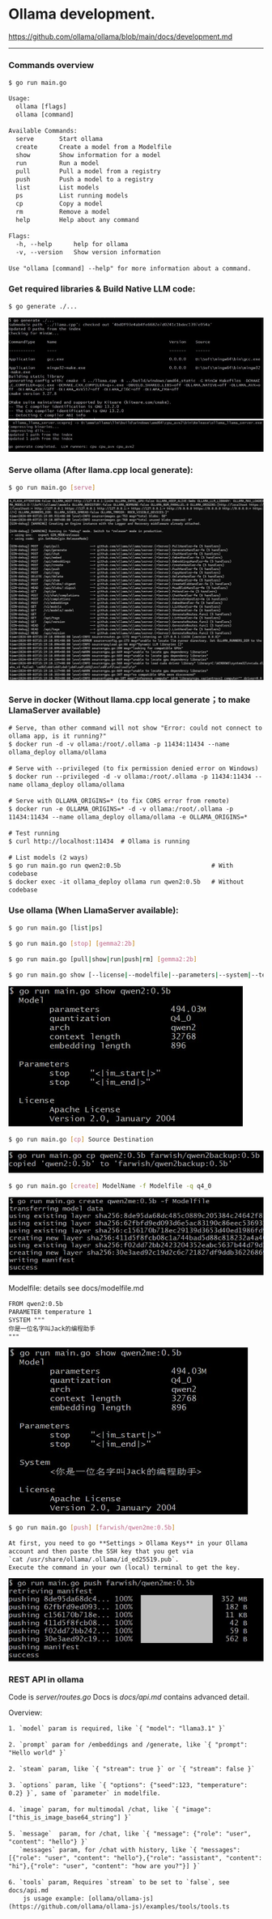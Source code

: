 
# Ollama development.

https://github.com/ollama/ollama/blob/main/docs/development.md

---

### Commands overview

```bash
$ go run main.go
```

```
Usage:
  ollama [flags]
  ollama [command]

Available Commands:
  serve       Start ollama
  create      Create a model from a Modelfile
  show        Show information for a model
  run         Run a model
  pull        Pull a model from a registry
  push        Push a model to a registry
  list        List models
  ps          List running models
  cp          Copy a model
  rm          Remove a model
  help        Help about any command

Flags:
  -h, --help      help for ollama
  -v, --version   Show version information

Use "ollama [command] --help" for more information about a command.
```

### Get required libraries & Build Native LLM code:

```bash
$ go generate ./...
```

![go_generate_start](ollama_go_generate_start.jpg)
![go_generate_finish](ollama_go_generate_finish.jpg)


### Serve ollama (After llama.cpp local generate):

```bash
$ go run main.go [serve]
```
![go_run_main.go_serve](ollama_go_run_main.go_serve.jpg)

### Serve in docker (Without llama.cpp local generate；to make LlamaServer available)

```
# Serve, than other command will not show "Error: could not connect to ollama app, is it running?"
$ docker run -d -v ollama:/root/.ollama -p 11434:11434 --name ollama_deploy ollama/ollama

# Serve with --privileged (to fix permission denied error on Windows)
$ docker run --privileged -d -v ollama:/root/.ollama -p 11434:11434 --name ollama_deploy ollama/ollama

# Serve with OLLAMA_ORIGINS=* (to fix CORS error from remote)
$ docker run -e OLLAMA_ORIGINS=* -d -v ollama:/root/.ollama -p 11434:11434 --name ollama_deploy ollama/ollama -e OLLAMA_ORIGINS=*

# Test running
$ curl http://localhost:11434  # Ollama is running

# List models (2 ways)
$ go run main.go run qwen2:0.5b                         # With codebase
$ docker exec -it ollama_deploy ollama run qwen2:0.5b   # Without codebase
```

### Use ollama (When LlamaServer available):

```bash
$ go run main.go [list|ps]
```

```bash
$ go run main.go [stop] [gemma2:2b]
```

```bash
$ go run main.go [pull|show|run|push|rm] [gemma2:2b]
```

```bash
$ go run main.go show [--license|--modelfile|--parameters|--system|--template] [gemma2:2b]
```

![ollama_show_model](ollama_show_model.jpg)

```bash
$ go run main.go [cp] Source Destination
```
![ollama_cp_model](ollama_cp_model.jpg)

```bash
$ go run main.go [create] ModelName -f Modelfile -q q4_0
```

![ollama_create_model](ollama_create_model.jpg)

Modelfile: details see docs/modelfile.md
```
FROM qwen2:0.5b
PARAMETER temperature 1
SYSTEM """
你是一位名字叫Jack的编程助手
"""
```
![ollama_show_model_created](ollama_show_model_created.jpg)


```bash
$ go run main.go [push] [farwish/qwen2me:0.5b]
```
``` 
At first, you need to go **Settings > Ollama Keys** in your Ollama account and then paste the SSH key that you get via
`cat /usr/share/ollama/.ollama/id_ed25519.pub`.
Execute the command in your own (local) terminal to get the key.
```

![ollama_push_model](ollama_push_model.jpg)


### REST API in ollama

Code is *server/routes.go*
Docs is *docs/api.md* contains advanced detail.

Overview:
```
1. `model` param is required, like `{ "model": "llama3.1" }` 

2. `prompt` param for /embeddings and /generate, like `{ "prompt": "Hello world" }`

2. `steam` param, like `{ "stream": true }` or `{ "stream": false }`

3. `options` param, like `{ "options": {"seed":123, "temperature": 0.2} }`, same of `parameter` in modelfile. 

4. `image` param, for multimodal /chat, like `{ "image": ["this_is_image_base64_string"] }`

5. `message`  param, for /chat, like `{ "message": {"role": "user", "content": "hello"} }`
   `messages` param, for /chat with history, like `{ "messages": [{"role": "user", "content": "hello"},{"role": "assistant", "content": "hi"},{"role": "user", "content": "how are you?"}] }`

6. `tools` param, Requires `stream` to be set to `false`, see docs/api.md
    js usage example: [ollama/ollama-js](https://github.com/ollama/ollama-js)/examples/tools/tools.ts
```


